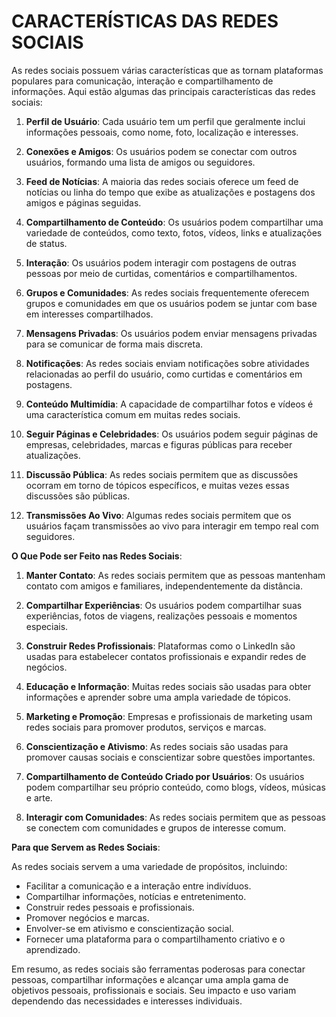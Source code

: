 # CARACTERÍSTICAS DAS REDES SOCIAIS
As redes sociais possuem várias características que as tornam plataformas populares para comunicação, interação e compartilhamento de informações. Aqui estão algumas das principais características das redes sociais:

1. **Perfil de Usuário**: Cada usuário tem um perfil que geralmente inclui informações pessoais, como nome, foto, localização e interesses.

2. **Conexões e Amigos**: Os usuários podem se conectar com outros usuários, formando uma lista de amigos ou seguidores.

3. **Feed de Notícias**: A maioria das redes sociais oferece um feed de notícias ou linha do tempo que exibe as atualizações e postagens dos amigos e páginas seguidas.

4. **Compartilhamento de Conteúdo**: Os usuários podem compartilhar uma variedade de conteúdos, como texto, fotos, vídeos, links e atualizações de status.

5. **Interação**: Os usuários podem interagir com postagens de outras pessoas por meio de curtidas, comentários e compartilhamentos.

6. **Grupos e Comunidades**: As redes sociais frequentemente oferecem grupos e comunidades em que os usuários podem se juntar com base em interesses compartilhados.

7. **Mensagens Privadas**: Os usuários podem enviar mensagens privadas para se comunicar de forma mais discreta.

8. **Notificações**: As redes sociais enviam notificações sobre atividades relacionadas ao perfil do usuário, como curtidas e comentários em postagens.

9. **Conteúdo Multimídia**: A capacidade de compartilhar fotos e vídeos é uma característica comum em muitas redes sociais.

10. **Seguir Páginas e Celebridades**: Os usuários podem seguir páginas de empresas, celebridades, marcas e figuras públicas para receber atualizações.

11. **Discussão Pública**: As redes sociais permitem que as discussões ocorram em torno de tópicos específicos, e muitas vezes essas discussões são públicas.

12. **Transmissões Ao Vivo**: Algumas redes sociais permitem que os usuários façam transmissões ao vivo para interagir em tempo real com seguidores.

**O Que Pode ser Feito nas Redes Sociais**:

1. **Manter Contato**: As redes sociais permitem que as pessoas mantenham contato com amigos e familiares, independentemente da distância.

2. **Compartilhar Experiências**: Os usuários podem compartilhar suas experiências, fotos de viagens, realizações pessoais e momentos especiais.

3. **Construir Redes Profissionais**: Plataformas como o LinkedIn são usadas para estabelecer contatos profissionais e expandir redes de negócios.

4. **Educação e Informação**: Muitas redes sociais são usadas para obter informações e aprender sobre uma ampla variedade de tópicos.

5. **Marketing e Promoção**: Empresas e profissionais de marketing usam redes sociais para promover produtos, serviços e marcas.

6. **Conscientização e Ativismo**: As redes sociais são usadas para promover causas sociais e conscientizar sobre questões importantes.

7. **Compartilhamento de Conteúdo Criado por Usuários**: Os usuários podem compartilhar seu próprio conteúdo, como blogs, vídeos, músicas e arte.

8. **Interagir com Comunidades**: As redes sociais permitem que as pessoas se conectem com comunidades e grupos de interesse comum.

**Para que Servem as Redes Sociais**:

As redes sociais servem a uma variedade de propósitos, incluindo:

- Facilitar a comunicação e a interação entre indivíduos.
- Compartilhar informações, notícias e entretenimento.
- Construir redes pessoais e profissionais.
- Promover negócios e marcas.
- Envolver-se em ativismo e conscientização social.
- Fornecer uma plataforma para o compartilhamento criativo e o aprendizado.

Em resumo, as redes sociais são ferramentas poderosas para conectar pessoas, compartilhar informações e alcançar uma ampla gama de objetivos pessoais, profissionais e sociais. Seu impacto e uso variam dependendo das necessidades e interesses individuais.